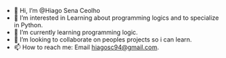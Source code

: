 - 👋 Hi, I’m @Hiago Sena Ceolho
- 👀 I’m interested in Learning about programming logics and to specialize in Python.
- 🌱 I’m currently learning programming logic.
- 💞️ I’m looking to collaborate on peoples projects so i can learn.
- 📫 How to reach me: Email hiagosc94@gmail.com.

<!---
Hiagosc/Hiagosc is a ✨ special ✨ repository because its `README.md` (this file) appears on your GitHub profile.
You can click the Preview link to take a look at your changes.
--->
